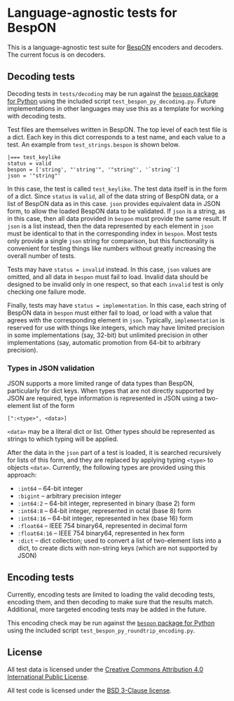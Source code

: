 # Language-agnostic tests for BespON


This is a language-agnostic test suite for
[BespON](https://bespon.github.io) encoders and decoders.  The current focus
is on decoders.


## Decoding tests

Decoding tests in `tests/decoding` may be run against the
[`bespon` package for Python](https:/github.com/bespon/bespon_py) using the
included script `test_bespon_py_decoding.py`.  Future implementations in
other languages may use this as a template for working with decoding tests.

Test files are themselves written in BespON.  The top level of each test file
is a dict.  Each key in this dict corresponds to a test name, and each value
to a test.  An example from `test_strings.bespon` is shown below.
```text
|=== test_keylike
status = valid
bespon = ['string', "'string'", '"string"', '`string`']
json = '"string"'
```
In this case, the test is called `test_keylike`.  The test data itself
is in the form of a dict.  Since `status` is `valid`, all of the data
string of BespON data, or a list of BespON data as in this case.  `json`
provides equivalent data in JSON form, to allow the loaded BespON data to
be validated.  If `json` is a string, as in this case, then all data provided
in `bespon` must provide the same result.  If `json` is a list instead, then
the data represented by each element in `json` must be identical to that
in the corresponding index in `bespon`.  Most tests only provide a single
`json` string for comparison, but this functionality is convenient for
testing things like numbers without greatly increasing the overall number of
tests.

Tests may have `status = invalid` instead.  In this case, `json` values are
omitted, and all data in `bespon` must fail to load.  Invalid data should be
designed to be invalid only in one respect, so that each `invalid` test
is only checking one failure mode.

Finally, tests may have `status = implementation`.  In this case, each string
of BespON data in `bespon` must either fail to load, or load with a
value that agrees with the corresponding element in `json`.  Typically,
`implementation` is reserved for use with things like integers, which may
have limited precision in some implementations (say, 32-bit) but unlimited
precision in other implementations (say, automatic promotion from 64-bit to
arbitrary precision).


### Types in JSON validation

JSON supports a more limited range of data types than BespON, particularly
for dict keys.  When types that are not directly supported by JSON are
required, type information is represented in JSON using a two-element list
of the form
```text
[":<type>", <data>]
```
`<data>` may be a literal dict or list.  Other types should be represented
as strings to which typing will be applied.

After the data in the `json` part of a test is loaded, it is searched
recursively for lists of this form, and they are replaced by applying typing
`<type>` to objects `<data>`.  Currently, the following types are provided
using this approach:

  * `:int64` – 64-bit integer
  * `:bigint` – arbitrary precision integer
  * `:int64:2` – 64-bit integer, represented in binary (base 2) form
  * `:int64:8` – 64-bit integer, represented in octal (base 8) form
  * `:int64:16` – 64-bit integer, represented in hex (base 16) form
  * `:float64` – IEEE 754 binary64, represented in decimal form
  * `:float64:16` – IEEE 754 binary64, represented in hex form
  * `:dict` – dict collection; used to convert a list of two-element lists
    into a dict, to create dicts with non-string keys (which are not
    supported by JSON)


## Encoding tests

Currently, encoding tests are limited to loading the valid decoding tests,
encoding them, and then decoding to make sure that the results match.
Additional, more targeted encoding tests may be added in the future.

This encoding check may be run against the
[`bespon` package for Python](https:/github.com/bespon/bespon_py) using the
included script `test_bespon_py_roundtrip_encoding.py`.


## License

All test data is licensed under the
[Creative Commons Attribution 4.0 International Public License](https://creativecommons.org/licenses/by/4.0/legalcode).

All test code is licensed under the
[BSD 3-Clause license](https://opensource.org/licenses/BSD-3-Clause).
